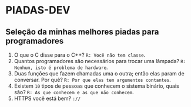 # PIADAS-DEV

## Seleção da minhas melhores piadas para programadores

1. O que o C disse para o C++? `R: Você não tem classe`.
2. Quantos programadores são necessários para trocar uma lâmpada? `R: Nenhum, isto é problema de hardware`.
3. Duas funções que fazem chamadas uma o outra; então elas param de conversar. Por quê? `R: Por que elas tem argumentos contantes`.
4. Existem `10` tipos de pessoas que conhecem o sistema binário, quais são? `R: As que conhecem e as que não conhecem`.
5. HTTPS você está bem? `://`
